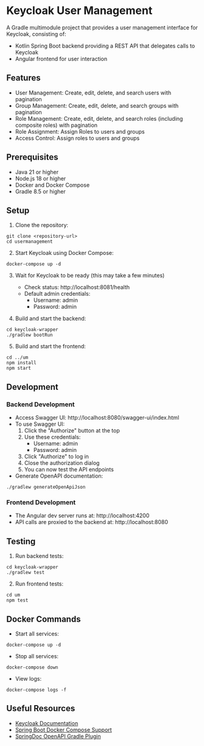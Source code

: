 # Keycloak User Management

A Gradle multimodule project that provides a user management interface for Keycloak, consisting of:
- Kotlin Spring Boot backend providing a REST API that delegates calls to Keycloak
- Angular frontend for user interaction

## Features

- User Management: Create, edit, delete, and search users with pagination
- Group Management: Create, edit, delete, and search groups with pagination
- Role Management: Create, edit, delete, and search roles (including composite roles) with pagination
- Role Assignment: Assign Roles to users and groups 
- Access Control: Assign roles to users and groups

## Prerequisites

- Java 21 or higher
- Node.js 18 or higher
- Docker and Docker Compose
- Gradle 8.5 or higher

## Setup

1. Clone the repository:
```shell
git clone <repository-url>
cd usermanagement
```

2. Start Keycloak using Docker Compose:
```shell
docker-compose up -d
```

3. Wait for Keycloak to be ready (this may take a few minutes)
   - Check status: http://localhost:8081/health
   - Default admin credentials: 
     - Username: admin
     - Password: admin

4. Build and start the backend:
```shell
cd keycloak-wrapper
./gradlew bootRun
```

5. Build and start the frontend:
```shell
cd ../um
npm install
npm start
```

## Development

### Backend Development

- Access Swagger UI: http://localhost:8080/swagger-ui/index.html
- To use Swagger UI:
  1. Click the "Authorize" button at the top
  2. Use these credentials:
     - Username: admin
     - Password: admin
  3. Click "Authorize" to log in
  4. Close the authorization dialog
  5. You can now test the API endpoints
- Generate OpenAPI documentation:
```shell
./gradlew generateOpenApiJson
```

### Frontend Development

- The Angular dev server runs at: http://localhost:4200
- API calls are proxied to the backend at: http://localhost:8080

## Testing

1. Run backend tests:
```shell
cd keycloak-wrapper
./gradlew test
```

2. Run frontend tests:
```shell
cd um
npm test
```

## Docker Commands

- Start all services:
```shell
docker-compose up -d
```

- Stop all services:
```shell
docker-compose down
```

- View logs:
```shell
docker-compose logs -f
```

## Useful Resources

- [Keycloak Documentation](https://www.keycloak.org/documentation)
- [Spring Boot Docker Compose Support](https://docs.spring.io/spring-boot/docs/current/reference/html/features.html#features.docker-compose)
- [SpringDoc OpenAPI Gradle Plugin](https://github.com/springdoc/springdoc-openapi-gradle-plugin)
